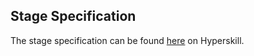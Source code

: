 ## Stage Specification

The stage specification can be found [here](https://hyperskill.org/projects/60/stages/326/implement#comment) on Hyperskill. 